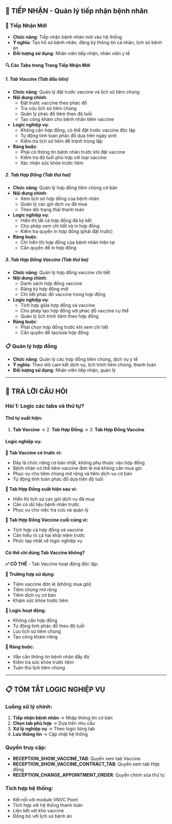 ## 🏥 **TIẾP NHẬN** - Quản lý tiếp nhận bệnh nhân

### 📝 Tiếp Nhận Mới
- **Chức năng**: Tiếp nhận bệnh nhân mới vào hệ thống
- **Ý nghĩa**: Tạo hồ sơ bệnh nhân, đăng ký thông tin cá nhân, lịch sử bệnh án
- **Đối tượng sử dụng**: Nhân viên tiếp nhận, nhân viên y tế

#### 🔍 **Các Tabs trong Trang Tiếp Nhận Mới**

##### 1. **Tab Vaccine** (Tab đầu tiên)
- **Chức năng**: Quản lý đặt trước vaccine và lịch sử tiêm chủng
- **Nội dung chính**:
  - Đặt trước vaccine theo phác đồ
  - Tra cứu lịch sử tiêm chủng
  - Quản lý phác đồ tiêm theo độ tuổi
  - Tạo công khám cho bệnh nhân tiêm vaccine
- **Logic nghiệp vụ**:
  - Không cần hợp đồng, có thể đặt trước vaccine độc lập
  - Tự động tính toán phác đồ dựa trên ngày sinh
  - Kiểm tra lịch sử tiêm để tránh trùng lặp
- **Ràng buộc**:
  - Phải có thông tin bệnh nhân trước khi đặt vaccine
  - Kiểm tra độ tuổi phù hợp với loại vaccine
  - Xác nhận sức khỏe trước tiêm

##### 2. **Tab Hợp Đồng** (Tab thứ hai)
- **Chức năng**: Quản lý hợp đồng tiêm chủng cơ bản
- **Nội dung chính**:
  - Xem lịch sử hợp đồng của bệnh nhân
  - Quản lý các gói dịch vụ đã mua
  - Theo dõi trạng thái thanh toán
- **Logic nghiệp vụ**:
  - Hiển thị tất cả hợp đồng đã ký kết
  - Cho phép xem chi tiết và in hợp đồng
  - Kiểm tra quyền in hợp đồng (phải đặt trước)
- **Ràng buộc**:
  - Chỉ hiển thị hợp đồng của bệnh nhân hiện tại
  - Cần quyền để in hợp đồng

##### 3. **Tab Hợp Đồng Vaccine** (Tab thứ ba)
- **Chức năng**: Quản lý hợp đồng vaccine chi tiết
- **Nội dung chính**:
  - Danh sách hợp đồng vaccine
  - Đăng ký hợp đồng mới
  - Chi tiết phác đồ vaccine trong hợp đồng
- **Logic nghiệp vụ**:
  - Tích hợp giữa hợp đồng và vaccine
  - Cho phép tạo hợp đồng với phác đồ vaccine cụ thể
  - Quản lý lịch trình tiêm theo hợp đồng
- **Ràng buộc**:
  - Phải chọn hợp đồng trước khi xem chi tiết
  - Cần quyền để tạo/sửa hợp đồng

### 📋 Quản lý hợp đồng
- **Chức năng**: Quản lý các hợp đồng tiêm chủng, dịch vụ y tế
- **Ý nghĩa**: Theo dõi cam kết dịch vụ, lịch trình tiêm chủng, thanh toán
- **Đối tượng sử dụng**: Nhân viên tiếp nhận, quản lý

---

## 🤔 **TRẢ LỜI CÂU HỎI**

### **Hỏi 1: Logic các tabs và thứ tự?**

#### **Thứ tự xuất hiện:**
1. **Tab Vaccine** → 2. **Tab Hợp Đồng** → 3. **Tab Hợp Đồng Vaccine**

#### **Logic nghiệp vụ:**

**🔹 Tab Vaccine có trước vì:**
- Đây là chức năng cơ bản nhất, không phụ thuộc vào hợp đồng
- Bệnh nhân có thể tiêm vaccine đơn lẻ mà không cần mua gói
- Phục vụ cho tiêm chủng mở rộng và tiêm dịch vụ cơ bản
- Tự động tính toán phác đồ dựa trên độ tuổi

**🔹 Tab Hợp Đồng xuất hiện sau vì:**
- Hiển thị lịch sử các gói dịch vụ đã mua
- Cần có dữ liệu bệnh nhân trước
- Phục vụ cho việc tra cứu và quản lý

**🔹 Tab Hợp Đồng Vaccine cuối cùng vì:**
- Tích hợp cả hợp đồng và vaccine
- Cần hiểu rõ cả hai khái niệm trước
- Phức tạp nhất về logic nghiệp vụ

#### **Có thể chỉ dùng Tab Vaccine không?**

**✅ CÓ THỂ** - Tab Vaccine hoạt động độc lập:

**🔸 Trường hợp sử dụng:**
- Tiêm vaccine đơn lẻ (không mua gói)
- Tiêm chủng mở rộng
- Tiêm dịch vụ cơ bản
- Khám sức khỏe trước tiêm

**🔸 Logic hoạt động:**
- Không cần hợp đồng
- Tự động tính phác đồ theo độ tuổi
- Lưu lịch sử tiêm chủng
- Tạo công khám riêng

**🔸 Ràng buộc:**
- Vẫn cần thông tin bệnh nhân đầy đủ
- Kiểm tra sức khỏe trước tiêm
- Tuân thủ lịch tiêm chủng

---

## 📋 **TÓM TẮT LOGIC NGHIỆP VỤ**

### **Luồng xử lý chính:**
1. **Tiếp nhận bệnh nhân** → Nhập thông tin cơ bản
2. **Chọn tab phù hợp** → Dựa trên nhu cầu
3. **Xử lý nghiệp vụ** → Theo logic từng tab
4. **Lưu thông tin** → Cập nhật hệ thống

### **Quyền truy cập:**
- **RECEPTION_SHOW_VACCINE_TAB**: Quyền xem tab Vaccine
- **RECEPTION_SHOW_VACCINE_CONTRACT_TAB**: Quyền xem tab Hợp đồng
- **RECEPTION_CHANGE_APPOINTMENT_ORDER**: Quyền chỉnh sửa thứ tự

### **Tích hợp hệ thống:**
- Kết nối với module VNVC Point
- Tích hợp với hệ thống thanh toán
- Liên kết với kho vaccine
- Đồng bộ với lịch sử bệnh án
